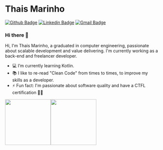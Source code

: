 # Thais Marinho

[![Github Badge](https://img.shields.io/badge/-Github-000?style=flat-square&logo=Github&logoColor=white&link=https://github.com/thasmarinho)](https://github.com/thasmarinho)
[![Linkedin Badge](https://img.shields.io/badge/-LinkedIn-blue?style=flat-square&logo=Linkedin&logoColor=white&link=https://www.linkedin.com/in/athaismarinho/)](https://www.linkedin.com/in/athaismarinho/)
[![Gmail Badge](https://img.shields.io/badge/-Gmail-c14438?style=flat-square&logo=Gmail&logoColor=white&link=mailto:thasmarinho@gmail.com)](mailto:thasmarinho@gmail.com)

### Hi there 👋

Hi, I'm Thais Marinho, a graduated in computer engineering, passionate about scalable development and value delivering. I'm currently working as a back-end and freelancer developer.

- 💻 I’m currently learning Kotlin.
- 📚 I like to re-read "Clean Code" from times to times, to improve my skills as a developer.
- ⚡ Fun fact: I'm passionate about software quality and have a CTFL certification 👨‍🎓

<div style="display: flex;">
  <img height="150em" src="https://github-readme-stats.vercel.app/api?username=thasmarinho&theme=dracula&show_icons=true"/>
  <img height="150em" src="https://github-readme-stats.vercel.app/api/top-langs/?username=thasmarinho&layout=compact&theme=dracula"/>
</div>




<!--
**thasmarinho/thasmarinho** is a ✨ _special_ ✨ repository because its `README.md` (this file) appears on your GitHub profile.

Here are some ideas to get you started:

- 🔭 I’m currently working on ...
- 🌱 I’m currently learning ...
- 👯 I’m looking to collaborate on ...
- 🤔 I’m looking for help with ...
- 💬 Ask me about ...
- 📫 How to reach me: ...
- 😄 Pronouns: ...
- ⚡ Fun fact: ...
-->
